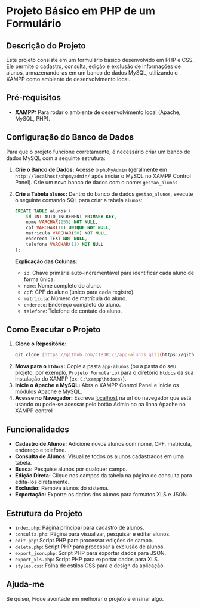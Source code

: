# Projeto Básico em PHP de um Formulário

## Descrição do Projeto
Este projeto consiste em um formulário básico desenvolvido em PHP e CSS. Ele permite o cadastro, consulta, edição e exclusão de informações de alunos, armazenando-as em um banco de dados MySQL, utilizando o XAMPP como ambiente de desenvolvimento local.

## Pré-requisitos
* **XAMPP:** Para rodar o ambiente de desenvolvimento local (Apache, MySQL, PHP).

## Configuração do Banco de Dados

Para que o projeto funcione corretamente, é necessário criar um banco de dados MySQL com a seguinte estrutura:

1.  **Crie o Banco de Dados:**
    Acesse o `phpMyAdmin` (geralmente em `http://localhost/phpmyadmin/` após iniciar o MySQL no XAMPP Control Panel).
    Crie um novo banco de dados com o nome: `gestao_alunos`

2.  **Crie a Tabela `alunos`:**
    Dentro do banco de dados `gestao_alunos`, execute o seguinte comando SQL para criar a tabela `alunos`:

    ```sql
    CREATE TABLE alunos (
        id INT AUTO_INCREMENT PRIMARY KEY,
        nome VARCHAR(255) NOT NULL,
        cpf VARCHAR(11) UNIQUE NOT NULL,
        matricula VARCHAR(50) NOT NULL,
        endereco TEXT NOT NULL,
        telefone VARCHAR(11) NOT NULL
    );
    ```

    **Explicação das Colunas:**
    * `id`: Chave primária auto-incrementável para identificar cada aluno de forma única.
    * `nome`: Nome completo do aluno.
    * `cpf`: CPF do aluno (único para cada registro).
    * `matricula`: Número de matrícula do aluno.
    * `endereco`: Endereço completo do aluno.
    * `telefone`: Telefone de contato do aluno.

## Como Executar o Projeto

1.  **Clone o Repositório:**
    ```bash
    git clone [https://github.com/C1B3R123/app-alunos.git](https://github.com/C1B3R123/app-alunos.git)
    ```
2.  **Mova para o `htdocs`:**
    Copie a pasta `app-alunos` (ou a pasta do seu projeto, por exemplo, `Projeto Formulario`) para o diretório `htdocs` da sua instalação do XAMPP (ex: `C:\xampp\htdocs\`).
3.  **Inicie o Apache e MySQL:**
    Abra o XAMPP Control Panel e inicie os módulos Apache e MySQL.
4.  **Acesse no Navegador:**
    Escreva [localhost](http://localhost/) na url do navegador que está usando ou pode-se acessar pelo botão Admin no na linha Apache no XAMPP control
## Funcionalidades

* **Cadastro de Alunos:** Adicione novos alunos com nome, CPF, matrícula, endereço e telefone.
* **Consulta de Alunos:** Visualize todos os alunos cadastrados em uma tabela.
* **Busca:** Pesquise alunos por qualquer campo.
* **Edição Direta:** Clique nos campos da tabela na página de consulta para editá-los diretamente.
* **Exclusão:** Remova alunos do sistema.
* **Exportação:** Exporte os dados dos alunos para formatos XLS e JSON.

## Estrutura do Projeto

* `index.php`: Página principal para cadastro de alunos.
* `consulta.php`: Página para visualizar, pesquisar e editar alunos.
* `edit.php`: Script PHP para processar edições de campo.
* `delete.php`: Script PHP para processar a exclusão de alunos.
* `export_json.php`: Script PHP para exportar dados para JSON.
* `export_xls.php`: Script PHP para exportar dados para XLS.
* `styles.css`: Folha de estilos CSS para o design da aplicação.

## Ajuda-me
Se quiser, Fique avontade em melhorar o projeto e ensinar algo.  
